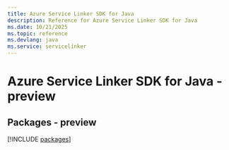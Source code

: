```yaml
---
title: Azure Service Linker SDK for Java
description: Reference for Azure Service Linker SDK for Java
ms.date: 10/21/2025
ms.topic: reference
ms.devlang: java
ms.service: servicelinker
---
```

# Azure Service Linker SDK for Java - preview
## Packages - preview
[!INCLUDE [packages](service-linker-index.md)]